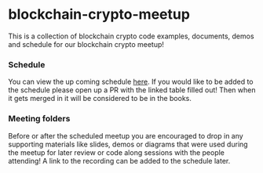 # blockchain-crypto-meetup
This is a collection of blockchain crypto code examples, documents, demos and schedule for our blockchain crypto meetup!

### Schedule
You can view the up coming schedule [here](./schedule.md). If you would like to be added to the schedule please open up a PR with the linked table filled out! Then when it gets merged in it will be considered to be in the books.

### Meeting folders
Before or after the scheduled meetup you are encouraged to drop in any supporting materials like slides, demos or diagrams that were used during the meetup for later review or code along sessions with the people attending! A link to the recording can be added to the schedule later.
